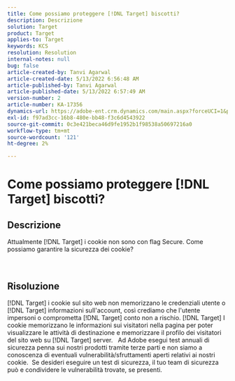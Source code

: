 ```yaml
---
title: Come possiamo proteggere [!DNL Target] biscotti?
description: Descrizione
solution: Target
product: Target
applies-to: Target
keywords: KCS
resolution: Resolution
internal-notes: null
bug: false
article-created-by: Tanvi Agarwal
article-created-date: 5/13/2022 6:56:48 AM
article-published-by: Tanvi Agarwal
article-published-date: 5/13/2022 6:57:49 AM
version-number: 2
article-number: KA-17356
dynamics-url: https://adobe-ent.crm.dynamics.com/main.aspx?forceUCI=1&pagetype=entityrecord&etn=knowledgearticle&id=c85e53db-89d2-ec11-a7b5-00224809c27a
exl-id: f97ad3cc-16b8-480e-bb48-f3c6d4543922
source-git-commit: 0c3e421beca46d9fe1952b1f98538a50697216a0
workflow-type: tm+mt
source-wordcount: '121'
ht-degree: 2%

---
```


# Come possiamo proteggere [!DNL Target] biscotti?

## Descrizione

Attualmente [!DNL Target] i cookie non sono con flag Secure. Come possiamo garantire la sicurezza dei cookie?<br><br><br>

## Risoluzione


[!DNL Target] i cookie sul sito web non memorizzano le credenziali utente o [!DNL Target] informazioni sull&#39;account, così crediamo che l&#39;utente impersoni o comprometta [!DNL Target] conto non a rischio. [!DNL Target] I cookie memorizzano le informazioni sui visitatori nella pagina per poter visualizzare le attività di destinazione e memorizzare il profilo dei visitatori del sito web su [!DNL Target] server.
 
Ad Adobe esegui test annuali di sicurezza penna sui nostri prodotti tramite terze parti e non siamo a conoscenza di eventuali vulnerabilità/sfruttamenti aperti relativi ai nostri cookie.  Se desideri eseguire un test di sicurezza, il tuo team di sicurezza può e condividere le vulnerabilità trovate, se presenti.
